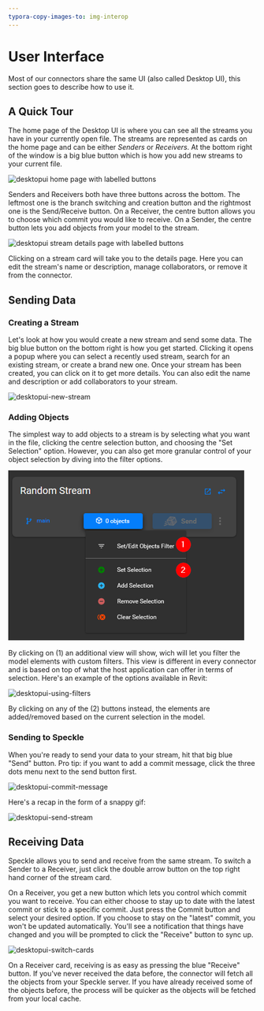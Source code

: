 ```yaml
---
typora-copy-images-to: img-interop
---
```


# User Interface

Most of our connectors share the same UI (also called Desktop UI), this section goes to describe how to use it.

## A Quick Tour

The home page of the Desktop UI is where you can see all the streams you have in your currently open file. The streams are represented as cards on the home page and can be either _Senders_ or _Receivers_. At the bottom right of the window is a big blue button which is how you add new streams to your current file.

![desktopui home page with labelled buttons](https://user-images.githubusercontent.com/7717434/107382404-badd7f80-6ae7-11eb-9941-2265b1cc5748.png)

Senders and Receivers both have three buttons across the bottom. The leftmost one is the branch switching and creation button and the rightmost one is the Send/Receive button. On a Receiver, the centre button allows you to choose which commit you would like to receive. On a Sender, the centre button lets you add objects from your model to the stream.

![desktopui stream details page with labelled buttons](https://user-images.githubusercontent.com/7717434/107384024-7e128800-6ae9-11eb-8e2d-76dec6f54b03.png)

Clicking on a stream card will take you to the details page. Here you can edit the stream's name or description, manage collaborators, or remove it from the connector.

## Sending Data

### Creating a Stream

Let's look at how you would create a new stream and send some data. The big blue button on the bottom right is how you get started. Clicking it opens a popup where you can select a recently used stream, search for an existing stream, or create a brand new one. Once your stream has been created, you can click on it to get more details. You can also edit the name and description or add collaborators to your stream.

![desktopui-new-stream](https://user-images.githubusercontent.com/7717434/106741747-08ec1200-6614-11eb-9162-829670899da9.gif)

### Adding Objects

The simplest way to add objects to a stream is by selecting what you want in the file, clicking the centre selection button, and choosing the "Set Selection" option. However, you can also get more granular control of your object selection by diving into the filter options.

![image-20210303192353932](./img-interop/image-20210303192353932.png)

By clicking on (1) an additional view will show, wich will let you filter the model elements with custom filters. This view is different in every connector and is based on top of what the host application can offer in terms of selection. Here's an example of the options available in Revit:

![desktopui-using-filters](https://user-images.githubusercontent.com/7717434/106741137-35ebf500-6613-11eb-84b7-0ceb721a28cb.gif)

By clicking on any of the (2) buttons instead, the elements are added/removed based on the current selection in the model.



### Sending to Speckle

When you're ready to send your data to your stream, hit that big blue "Send" button. Pro tip: if you want to add a commit message, click the three dots menu next to the send button first.

![desktopui-commit-message](https://user-images.githubusercontent.com/7717434/106741155-3c7a6c80-6613-11eb-8273-ef59e7261ceb.gif)

Here's a recap in the form of a snappy gif:

![desktopui-send-stream](https://user-images.githubusercontent.com/7717434/106739196-c248e880-6610-11eb-8cc5-01216cc980b1.gif)

## Receiving Data

Speckle allows you to send and receive from the same stream. To switch a Sender to a Receiver, just click the double arrow button on the top right hand corner of the stream card.

On a Receiver, you get a new button which lets you control which commit you want to receive. You can either choose to stay up to date with the latest commit or stick to a specific commit. Just press the Commit button and select your desired option. If you choose to stay on the "latest" commit, you won't be updated automatically. You'll see a notification that things have changed and you will be prompted to click the "Receive" button to sync up.

![desktopui-switch-cards](https://user-images.githubusercontent.com/7717434/106739209-c5dc6f80-6610-11eb-8625-01b19240c612.gif)

On a Receiver card, receiving is as easy as pressing the blue "Receive" button. If you've never received the data before, the connector will fetch all the objects from your Speckle server. If you have already received some of the objects before, the process will be quicker as the objects will be fetched from your local cache.
